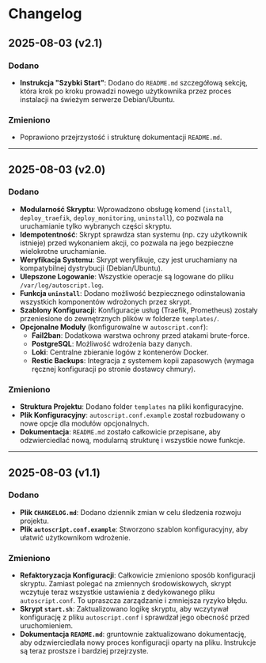 # Changelog

## 2025-08-03 (v2.1)

### Dodano

- **Instrukcja "Szybki Start"**: Dodano do `README.md` szczegółową sekcję, która krok po kroku prowadzi nowego użytkownika przez proces instalacji na świeżym serwerze Debian/Ubuntu.

### Zmieniono

- Poprawiono przejrzystość i strukturę dokumentacji `README.md`.

---

## 2025-08-03 (v2.0)

### Dodano

- **Modularność Skryptu**: Wprowadzono obsługę komend (`install`, `deploy_traefik`, `deploy_monitoring`, `uninstall`), co pozwala na uruchamianie tylko wybranych części skryptu.
- **Idempotentność**: Skrypt sprawdza stan systemu (np. czy użytkownik istnieje) przed wykonaniem akcji, co pozwala na jego bezpieczne wielokrotne uruchamianie.
- **Weryfikacja Systemu**: Skrypt weryfikuje, czy jest uruchamiany na kompatybilnej dystrybucji (Debian/Ubuntu).
- **Ulepszone Logowanie**: Wszystkie operacje są logowane do pliku `/var/log/autoscript.log`.
- **Funkcja `uninstall`**: Dodano możliwość bezpiecznego odinstalowania wszystkich komponentów wdrożonych przez skrypt.
- **Szablony Konfiguracji**: Konfiguracje usług (Traefik, Prometheus) zostały przeniesione do zewnętrznych plików w folderze `templates/`.
- **Opcjonalne Moduły** (konfigurowalne w `autoscript.conf`):
  - **Fail2ban**: Dodatkowa warstwa ochrony przed atakami brute-force.
  - **PostgreSQL**: Możliwość wdrożenia bazy danych.
  - **Loki**: Centralne zbieranie logów z kontenerów Docker.
  - **Restic Backups**: Integracja z systemem kopii zapasowych (wymaga ręcznej konfiguracji po stronie dostawcy chmury).

### Zmieniono

- **Struktura Projektu**: Dodano folder `templates` na pliki konfiguracyjne.
- **Plik Konfiguracyjny**: `autoscript.conf.example` został rozbudowany o nowe opcje dla modułów opcjonalnych.
- **Dokumentacja**: `README.md` zostało całkowicie przepisane, aby odzwierciedlać nową, modularną strukturę i wszystkie nowe funkcje.

---

## 2025-08-03 (v1.1)

### Dodano

- **Plik `CHANGELOG.md`**: Dodano dziennik zmian w celu śledzenia rozwoju projektu.
- **Plik `autoscript.conf.example`**: Stworzono szablon konfiguracyjny, aby ułatwić użytkownikom wdrożenie.

### Zmieniono

- **Refaktoryzacja Konfiguracji**: Całkowicie zmieniono sposób konfiguracji skryptu. Zamiast polegać na zmiennych środowiskowych, skrypt wczytuje teraz wszystkie ustawienia z dedykowanego pliku `autoscript.conf`. To upraszcza zarządzanie i zmniejsza ryzyko błędu.
- **Skrypt `start.sh`**: Zaktualizowano logikę skryptu, aby wczytywał konfigurację z pliku `autoscript.conf` i sprawdzał jego obecność przed uruchomieniem.
- **Dokumentacja `README.md`**: gruntownie zaktualizowano dokumentację, aby odzwierciedlała nowy proces konfiguracji oparty na pliku. Instrukcje są teraz prostsze i bardziej przejrzyste.
